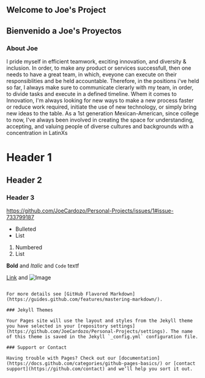 ## Welcome to Joe's Project
## Bienvenido a Joe's Proyectos

### About Joe

I pride myself in efficient teamwork, exciting innovation, and diversity & inclusion. In order, to make any product or services successfull, then one needs to have a great team, in which, eveyone can execute on their responsiblities and be held accountable. Therefore, in the positions i've held so far, I always make sure to communicate clerarly with my team, in order, to divide tasks and execute in a defined timeline. Whem it comes to Innovation, I'm always looking for new ways to make a new process faster or reduce work required, initiate the use of new technology, or simply bring new ideas to the table. As a 1st generation Mexican-American, since college to now, I've always been involved in creating the space for understanding, accepting, and valuing people of diverse cultures and backgrounds with a concentration in LatinXs


# Header 1
## Header 2
### Header 3

https://github.com/JoeCardozo/Personal-Projects/issues/1#issue-733799187




- Bulleted
- List

1. Numbered
2. List

**Bold** and _Italic_ and `Code` textf

[Link](url) and ![Image](src)
```

For more details see [GitHub Flavored Markdown](https://guides.github.com/features/mastering-markdown/).

### Jekyll Themes

Your Pages site will use the layout and styles from the Jekyll theme you have selected in your [repository settings](https://github.com/JoeCardozo/Personal-Projects/settings). The name of this theme is saved in the Jekyll `_config.yml` configuration file.

### Support or Contact

Having trouble with Pages? Check out our [documentation](https://docs.github.com/categories/github-pages-basics/) or [contact support](https://github.com/contact) and we’ll help you sort it out.
